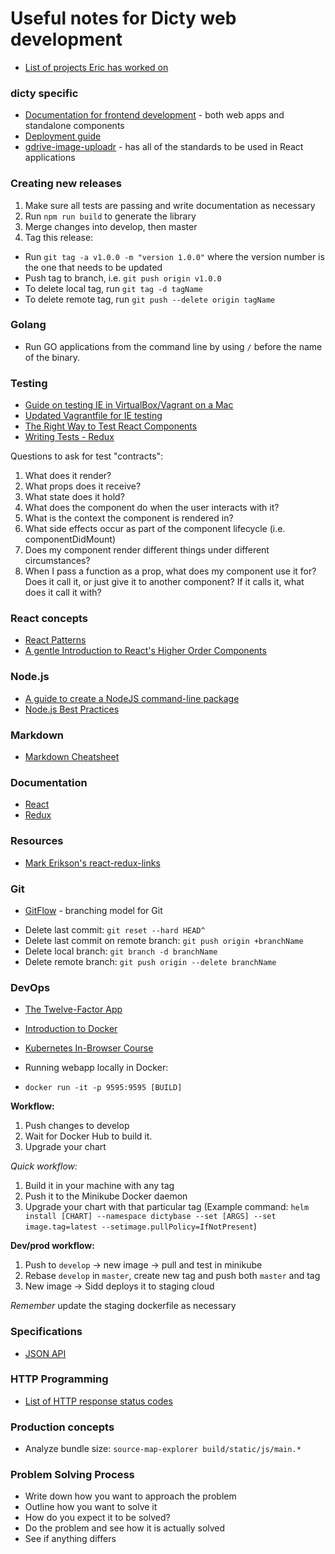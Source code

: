# Useful notes for Dicty web development

* [List of projects Eric has worked on](https://github.com/dictybase-playground/dev-notes/blob/master/Eric's%20Projects.md)

### dicty specific

* [Documentation for frontend development](https://gist.github.com/cybersiddhu/bc9025e4413c3e3dbf748d3916c7039e#file-frontend-development-md) - both web apps and standalone components
* [Deployment guide](https://github.com/dictyBase/Migration/blob/master/deploy.md)
* [gdrive-image-uploadr](https://github.com/dictybase-playground/gdrive-image-uploadr/tree/develop) - has all of the standards to be used in React applications

### Creating new releases

1.  Make sure all tests are passing and write documentation as necessary
2.  Run `npm run build` to generate the library
3.  Merge changes into develop, then master
4.  Tag this release:

* Run `git tag -a v1.0.0 -m "version 1.0.0"` where the version number is the one that needs to be updated
* Push tag to branch, i.e. `git push origin v1.0.0`
* To delete local tag, run `git tag -d tagName`
* To delete remote tag, run `git push --delete origin tagName`

### Golang

* Run GO applications from the command line by using `/` before the name of the binary.

### Testing

* [Guide on testing IE in VirtualBox/Vagrant on a Mac](https://bluegg.co.uk/writing/testing-ie-in-a-virtualbox-in-a-vagrant-in-a-mac-in-a-bluegg)
* [Updated Vagrantfile for IE testing](https://gist.github.com/anthonysterling/7cb85670b36821122a4a)
* [The Right Way to Test React Components](https://medium.freecodecamp.org/the-right-way-to-test-react-components-548a4736ab22)
* [Writing Tests - Redux](https://redux.js.org/recipes/writing-tests)

Questions to ask for test "contracts":
1) What does it render?
2) What props does it receive?
3) What state does it hold?
4) What does the component do when the user interacts with it?
5) What is the context the component is rendered in?
6) What side effects occur as part of the component lifecycle (i.e. componentDidMount)
7) Does my component render different things under different circumstances?
8) When I pass a function as a prop, what does my component use it for? Does it call it, or just give it to another component? If it calls it, what does it call it with?

### React concepts

* [React Patterns](https://reactpatterns.com/)
* [A gentle Introduction to React's Higher Order Components](https://www.robinwieruch.de/gentle-introduction-higher-order-components/)

### Node.js

* [A guide to create a NodeJS command-line package](https://medium.com/netscape/a-guide-to-create-a-nodejs-command-line-package-c2166ad0452e)
* [Node.js Best Practices](https://github.com/i0natan/nodebestpractices)

### Markdown

* [Markdown Cheatsheet](https://github.com/adam-p/markdown-here/wiki/Markdown-Cheatsheet)

### Documentation

* [React](https://reactjs.org/docs/hello-world.html)
* [Redux](https://redux.js.org/)

### Resources

* [Mark Erikson's react-redux-links](https://github.com/markerikson/react-redux-links)

### Git

* [GitFlow](https://datasift.github.io/gitflow/IntroducingGitFlow.html) - branching model for Git

- Delete last commit: `git reset --hard HEAD^`
- Delete last commit on remote branch: `git push origin +branchName`
- Delete local branch: `git branch -d branchName`
- Delete remote branch: `git push origin --delete branchName`

### DevOps

* [The Twelve-Factor App](https://12factor.net/)
* [Introduction to Docker](http://blog.brew.com.hk/introduction-to-docker/)
* [Kubernetes In-Browser Course](https://www.katacoda.com/courses/kubernetes)

* Running webapp locally in Docker:
- `docker run -it -p 9595:9595 [BUILD]`

**Workflow:**
1. Push changes to develop
2. Wait for Docker Hub to build it.
3. Upgrade your chart

*Quick workflow:*
1. Build it in your machine with any tag
2. Push it to the Minikube Docker daemon
3. Upgrade your chart with that particular tag
(Example command: `helm install [CHART] --namespace dictybase --set [ARGS] --set image.tag=latest --setimage.pullPolicy=IfNotPresent`)

**Dev/prod workflow:**
1. Push to `develop` -> new image -> pull and test in minikube
2. Rebase `develop` in `master`, create new tag and push both `master` and tag
3. New image -> Sidd deploys it to staging cloud

*Remember* update the staging dockerfile as necessary

### Specifications

* [JSON API](http://jsonapi.org/)

### HTTP Programming

* [List of HTTP response status codes](https://developer.mozilla.org/en-US/docs/Web/HTTP/Status)

### Production concepts
* Analyze bundle size: `source-map-explorer build/static/js/main.*`

### Problem Solving Process

* Write down how you want to approach the problem
* Outline how you want to solve it
* How do you expect it to be solved?
* Do the problem and see how it is actually solved
* See if anything differs
